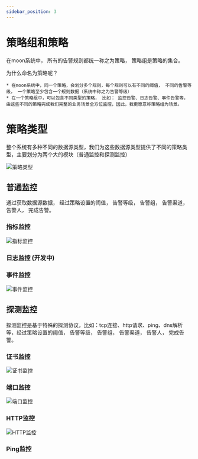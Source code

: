 ```yaml
---
sidebar_position: 3
---
```


# 策略组和策略

在moon系统中， 所有的告警规则都统一称之为策略， 策略组是策略的集合。

为什么命名为策略呢？

    * 在moon系统中，同一个策略，会划分多个规则，每个规则可以有不同的阈值， 不同的告警等级， 一个策略至少包含一个规则数据（系统中称之为告警等级）
    * 在一个策略组中，可以包含不同类型的策略， 比如： 监控告警、日志告警、事件告警等，由这些不同的策略完成我们完整的业务场景全方位监控，因此，我更愿意称策略组为场景。


# 策略类型

整个系统有多种不同的数据源类型，我们为这些数据源类型提供了不同的策略类型，主要划分为两个大的模块（普通监控和探测监控）

![策略类型](./img/strategy-type.png)

## 普通监控

通过获取数据源数据， 经过策略设置的阈值， 告警等级， 告警组， 告警渠道， 告警人， 完成告警。

### 指标监控

![指标监控](./img/strategy-type-metric.png) 


### 日志监控 (开发中)

### 事件监控

![事件监控](./img/strategy-type-event.png)

## 探测监控

探测监控是基于特殊的探测协议，比如：tcp连接、http请求、ping、dns解析等，经过策略设置的阈值， 告警等级， 告警组， 告警渠道， 告警人， 完成告警。

### 证书监控

![证书监控](./img/strategy-type-cert.png)

### 端口监控

![端口监控](./img/strategy-type-port.png)

### HTTP监控

![HTTP监控](./img/strategy-type-http.png)

### Ping监控
